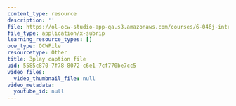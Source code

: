 ```yaml
---
content_type: resource
description: ''
file: https://ol-ocw-studio-app-qa.s3.amazonaws.com/courses/6-046j-introduction-to-algorithms-sma-5503-fall-2005/5585c8707f788072c6e17cf770be7cc5_kBwUoWpeH_Q.srt
file_type: application/x-subrip
learning_resource_types: []
ocw_type: OCWFile
resourcetype: Other
title: 3play caption file
uid: 5585c870-7f78-8072-c6e1-7cf770be7cc5
video_files:
  video_thumbnail_file: null
video_metadata:
  youtube_id: null
---
```

